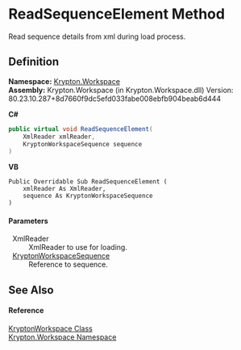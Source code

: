 # ReadSequenceElement Method


Read sequence details from xml during load process.



## Definition
**Namespace:** <a href="0dbf488f-9676-a1e5-a949-1b4bcea03d52.md">Krypton.Workspace</a>  
**Assembly:** Krypton.Workspace (in Krypton.Workspace.dll) Version: 80.23.10.287+8d7660f9dc5efd033fabe008ebfb904beab6d444

**C#**
``` C#
public virtual void ReadSequenceElement(
	XmlReader xmlReader,
	KryptonWorkspaceSequence sequence
)
```
**VB**
``` VB
Public Overridable Sub ReadSequenceElement ( 
	xmlReader As XmlReader,
	sequence As KryptonWorkspaceSequence
)
```



#### Parameters
<dl><dt>  XmlReader</dt><dd>XmlReader to use for loading.</dd><dt>  <a href="90e480eb-d307-0af5-d5f9-c0a4dc985388.md">KryptonWorkspaceSequence</a></dt><dd>Reference to sequence.</dd></dl>

## See Also


#### Reference
<a href="a977050a-c9d5-1360-9b5d-5a07a77ae65c.md">KryptonWorkspace Class</a>  
<a href="0dbf488f-9676-a1e5-a949-1b4bcea03d52.md">Krypton.Workspace Namespace</a>  
